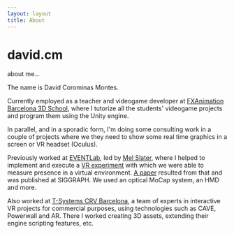 ```yaml
---
layout: layout
title: About
---
```


<h1>
	david.cm
</h1>
<section class="byline">
	about me...
</section>

The name is David Corominas Montes.

Currently employed as a teacher and videogame developer at [FXAnimation Barcelona 3D School](http://www.fxanimation.es), where I tutorize all the students' videogame projects and program them using the Unity engine.

In parallel, and in a sporadic form, I'm doing some consulting work in a couple of projects where we they need to show some real time graphics in a screen or VR headset (Oculus).

Previously worked at [EVENTLab](http://www.event-lab.org/), led by [Mel Slater](http://twitter.com/melslater), where I helped to implement and execute a [VR experiment](http://www.youtube.com/watch?v=QEKxyhSPiVg) with which we were able to measure presence in a virtual environment. [A paper](http://publicationslist.org/data/melslater/ref-200/a92-slater.pdf) resulted from that and was published at SIGGRAPH. We used an optical MoCap system, an HMD and more.

Also worked at [T-Systems CRV Barcelona](http://www.crviberia.com/), a team of experts in interactive VR projects for commercial purposes, using technologies such as CAVE, Powerwall and AR. There I worked creating 3D assets, extending their engine scripting features, etc.
